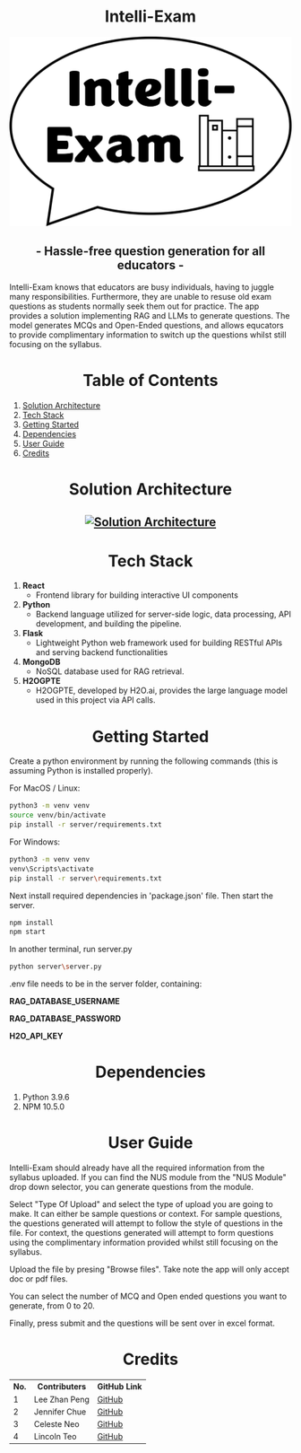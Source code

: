 <p><h1 align="center"> Intelli-Exam </h1></p>

![Intelli-Exam](client\public\images\logo2.png) 
<h2 align="center">    
    -
    Hassle-free question generation for all educators
    -
</h2>

<div>
Intelli-Exam knows that educators are busy individuals, having to juggle many responsibilities. Furthermore, they are unable to resuse old exam questions as students normally seek them out for practice. The app provides a solution implementing RAG and LLMs to generate questions. The model generates MCQs and Open-Ended questions, and allows equcators to provide complimentary information to switch up the questions whilst still focusing on the syllabus.
</div>

<p><h1 align="center"> Table of Contents </h1></p>

 1) [Solution Architecture](#solution-architecture)
 2) [Tech Stack](#tech-stack)
 3) [Getting Started](#start-up)
 4) [Dependencies](#dependencies)
 5) [User Guide](#user-guide)
 6) [Credits](#credits)

<a name="solution-architecture"></a>
<p><h1 align="center"> Solution Architecture </h1></p>  

<h2 align="center">
    <a href="https://pasteboard.co/O3hf9asyhEG0.jpg" target="blank_">
        <img alt="Solution Architecture" src="https://gcdnb.pbrd.co/images/O3hf9asyhEG0.jpg?o=1" width="800" height="200" />
    </a>
</h2>

<a name="tech-stack"></a>
<p><h1 align="center"> Tech Stack </h1></p>  

1. **React**
    - Frontend library for building interactive UI components
2. **Python**
    - Backend language utilized for server-side logic, data processing, API development, and building the pipeline.
3. **Flask**
    - Lightweight Python web framework used for building RESTful APIs and serving backend functionalities
4. **MongoDB**
    - NoSQL database used for RAG retrieval.
5. **H2OGPTE**
    - H2OGPTE, developed by H2O.ai, provides the large language model used in this project via API calls.

<a name="start-up"></a>
<p><h1 align="center"> Getting Started </h1></p>  
Create a python environment by running the following commands (this is assuming Python is installed properly).

For MacOS / Linux:

```sh
python3 -m venv venv
source venv/bin/activate
pip install -r server/requirements.txt
```

For Windows:

```sh
python3 -m venv venv
venv\Scripts\activate
pip install -r server\requirements.txt
```

Next install required dependencies in 'package.json' file. Then start the server.

```sh
npm install
npm start
```
In another terminal, run server.py
```sh
python server\server.py
```

.env file needs to be in the server folder, containing:

**RAG_DATABASE_USERNAME**

**RAG_DATABASE_PASSWORD**

**H2O_API_KEY**

<a name="dependencies"></a>
<p><h1 align="center"> Dependencies </h1></p>  

1) Python 3.9.6
2) NPM 10.5.0

<a name="user-guide"></a>
<p><h1 align="center"> User Guide </h1></p>  

Intelli-Exam should already have all the required information from the syllabus uploaded. If you can find the NUS module from the "NUS Module" drop down selector, you can generate questions from the module.

Select "Type Of Upload" and select the type of upload you are going to make. It can either be sample questions or context. For sample questions, the questions generated will attempt to follow the style of questions in the file. 
For context, the questions generated will attempt to form questions using the complimentary information provided whilst still focusing on the syllabus.

Upload the file by presing "Browse files". Take note the app will only accept doc or pdf files.

You can select the number of MCQ and Open ended questions you want to generate, from 0 to 20.

Finally, press submit and the questions will be sent over in excel format.

<a name="credits"></a>
<p><h1 align="center"> Credits </h1></p>  
<div>
 <table>
  <tr>
    <th>No.</th>
    <th>Contributers</th>
    <th>GitHub Link</th>
  </tr>
  <tr>
    <td>1</td>
    <td>Lee Zhan Peng</td>
    <td><a href="https://github.com/leezhanpeng" target="blank_">
    GitHub</a>
    </td>
  </tr>
  <tr>
    <td>2</td>
    <td>Jennifer Chue</td>
    <td><a href="https://github.com/jenniferchue16" target="blank_">
    GitHub</a>
    </td>
  </tr>
   <tr>
    <td>3</td>
    <td>Celeste Neo</td>
    <td><a href="https://github.com/celneo7" target="blank_">
    GitHub</a>
    </td>
  </tr>
  <tr>
    <td>4</td>
    <td>Lincoln Teo</td>
    <td><a href="https://github.com/BreatheManually" target="blank_">
    GitHub</a>
    </td>
  </tr>
</table> 

